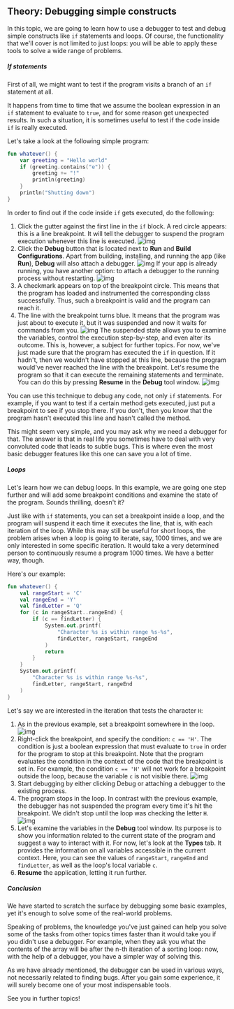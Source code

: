 ## Theory: Debugging simple constructs

In this topic, we are going to learn how to use a debugger to test and debug simple constructs like `if` statements and loops. Of course, the functionality that we'll cover is not limited to just loops: you will be able to apply these tools to solve a wide range of problems.

##### If statements

First of all, we might want to test if the program visits a branch of an `if` statement at all.

It happens from time to time that we assume the boolean expression in an `if` statement to evaluate to `true`, and for some reason get unexpected results. In such a situation, it is sometimes useful to test if the code inside `if` is really executed.

Let's take a look at the following simple program:

```kotlin
fun whatever() {
    var greeting = "Hello world"
    if (greeting.contains("e")) {
        greeting += "!"
        println(greeting)
    }
    println("Shutting down")
}
```

In order to find out if the code inside `if` gets executed, do the following:

1. Click the gutter against the first line in the `if` block. A red circle appears: this is a line breakpoint. It will tell the debugger to suspend the program execution whenever this line is executed.
   ![img](https://ucarecdn.com/8bf49ac6-8846-4051-bc79-0d9beb2925ca/)
2. Click the **Debug** button that is located next to **Run** and **Build Configurations**. Apart from building, installing, and running the app (like **Run**), **Debug** will also attach a debugger.
   ![img](https://ucarecdn.com/ac07d0b1-1de7-4aaa-8cc3-0dedbae692c5/)
   If your app is already running, you have another option: to attach a debugger to the running process without restarting.
   ![img](https://ucarecdn.com/4c9fef5b-2755-4094-8468-272f34cf29d2/)
3. A checkmark appears on top of the breakpoint circle. This means that the program has loaded and instrumented the corresponding class successfully. Thus, such a breakpoint is valid and the program can reach it.
4. The line with the breakpoint turns blue. It means that the program was just about to execute it, but it was suspended and now it waits for commands from you.
   ![img](https://ucarecdn.com/a8090bdd-f184-4094-ac15-883058b66231/)
   The suspended state allows you to examine the variables, control the execution step-by-step, and even alter its outcome. This is, however, a subject for further topics. For now, we've just made sure that the program has executed the `if` in question. If it hadn't, then we wouldn't have stopped at this line, because the program would've never reached the line with the breakpoint.
   Let's resume the program so that it can execute the remaining statements and terminate. You can do this by pressing **Resume** in the **Debug** tool window.
   ![img](https://ucarecdn.com/b99170b3-1ac8-4d70-a1d1-86610b499170/)

You can use this technique to debug any code, not only `if` statements. For example, if you want to test if a certain method gets executed, just put a breakpoint to see if you stop there. If you don't, then you know that the program hasn't executed this line and hasn't called the method.

This might seem very simple, and you may ask why we need a debugger for that. The answer is that in real life you sometimes have to deal with very convoluted code that leads to subtle bugs. This is where even the most basic debugger features like this one can save you a lot of time.

##### Loops

Let's learn how we can debug loops. In this example, we are going one step further and will add some breakpoint conditions and examine the state of the program. Sounds thrilling, doesn't it?

Just like with `if` statements, you can set a breakpoint inside a loop, and the program will suspend it each time it executes the line, that is, with each iteration of the loop. While this may still be useful for short loops, the problem arises when a loop is going to iterate, say, 1000 times, and we are only interested in some specific iteration. It would take a very determined person to continuously resume a program 1000 times. We have a better way, though.

Here's our example:

```kotlin
fun whatever() {
    val rangeStart = 'C'
    val rangeEnd = 'Y'
    val findLetter = 'Q'
    for (c in rangeStart..rangeEnd) {
        if (c == findLetter) {
            System.out.printf(
                "Character %s is within range %s-%s",
                findLetter, rangeStart, rangeEnd
            )
            return
        }
    }
    System.out.printf(
        "Character %s is within range %s-%s",
        findLetter, rangeStart, rangeEnd
    )
}
```

Let's say we are interested in the iteration that tests the character `H`:

1. As in the previous example, set a breakpoint somewhere in the loop.
   ![img](https://ucarecdn.com/a29cddaf-579f-441e-9d94-2f013c1b4d52/)
2. Right-click the breakpoint, and specify the condition: `c == 'H'`. The condition is just a boolean expression that must evaluate to `true` in order for the program to stop at this breakpoint. Note that the program evaluates the condition in the context of the code that the breakpoint is set in. For example, the condition `c == 'H'` will not work for a breakpoint outside the loop, because the variable `c` is not visible there.
   ![img](https://ucarecdn.com/e21a7d93-dc88-43a6-ac47-1b81d7cbded5/)
3. Start debugging by either clicking Debug or attaching a debugger to the existing process.
4. The program stops in the loop. In contrast with the previous example, the debugger has not suspended the program every time it's hit the breakpoint. We didn't stop until the loop was checking the letter `H`.
   ![img](https://ucarecdn.com/553d869d-6e4c-4a26-b7de-b9516ccb8864/)
5. Let's examine the variables in the **Debug** tool window. Its purpose is to show you information related to the current state of the program and suggest a way to interact with it. For now, let's look at the **Types** tab. It provides the information on all variables accessible in the current context. Here, you can see the values of `rangeStart`, `rangeEnd` and `findLetter`, as well as the loop's local variable `c`.
6. **Resume** the application, letting it run further.

##### Conclusion

We have started to scratch the surface by debugging some basic examples, yet it's enough to solve some of the real-world problems.

Speaking of problems, the knowledge you've just gained can help you solve some of the tasks from other topics times faster than it would take you if you didn't use a debugger. For example, when they ask you what the contents of the array will be after the n-th iteration of a sorting loop: now, with the help of a debugger, you have a simpler way of solving this.

As we have already mentioned, the debugger can be used in various ways, not necessarily related to finding bugs. After you gain some experience, it will surely become one of your most indispensable tools.

See you in further topics!